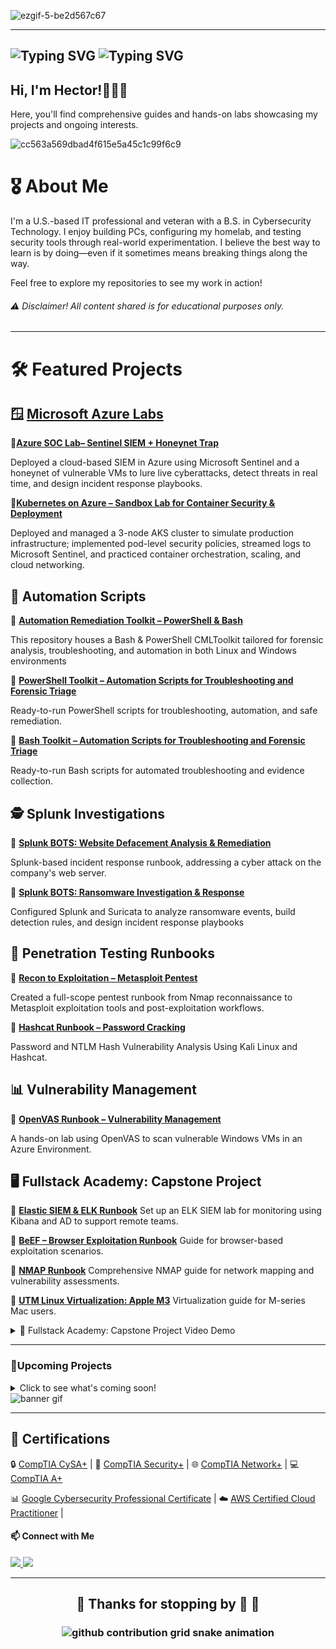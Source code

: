 
![ezgif-5-be2d567c67](https://github.com/user-attachments/assets/ec26148c-9f20-435b-87f7-96cd3d7ca8fe)

---

<h2 align="left">
    <img src="https://readme-typing-svg.herokuapp.com?font=Fira+Code+Medium&size=35&duration=3500&color=2A8BF7&repeat=false&random=false&width=445&lines=%22Hello%2C+World!%22;Welcome%2C" alt="Typing SVG" />

 <img src="https://readme-typing-svg.herokuapp.com?font=Fira+Code+Medium&size=35&duration=3500&pause=1000&color=2A8BF7&repeat=false&random=false&width=600&lines=+++++++++++++++++++++++++++++++++++;Checkout+my+projects.;Networking+Labs+%F0%9F%9B%9C;Cybersecurity+Portfolio%F0%9F%9B%A1%EF%B8%8F" alt="Typing SVG" />

</h2>

##  Hi, I'm Hector!🧑🏿‍💻 

<p> Here, you'll find comprehensive guides and hands-on labs showcasing my projects and ongoing interests. </p>

  <img src="https://github.com/user-attachments/assets/94b6696a-d14a-4606-8a94-30e5a8ae9daa" alt="cc563a569dbad4f615e5a45c1c99f6c9" width="200"/>


# 🎖️ About Me 

<p>I'm a U.S.-based IT professional and veteran with a B.S. in Cybersecurity Technology. I enjoy building PCs, configuring my homelab, and testing security tools through real-world experimentation. I believe the best way to learn is by doing—even if it sometimes means breaking things along the way. </p>

<p> Feel free to explore my repositories to see my work in action! </p>

<h6>⚠️ Disclaimer! All content shared is for educational purposes only. </h6>

---

# 🛠️ Featured Projects 

## 🪟 <a href="https://github.com/reyestech/Azure-Honeynet-and-Sentinel-Hardening-/tree/main">Microsoft Azure Labs</a>

🔹[**Azure SOC Lab– Sentinel SIEM + Honeynet Trap**](https://github.com/reyestech/Azure-Honeynet-and-Sentinel-Hardening-/tree/main)</p>

Deployed a cloud-based SIEM in Azure using Microsoft Sentinel and a honeynet of vulnerable VMs to lure live cyberattacks, detect threats in real time, and design incident response playbooks.

🔹[**Kubernetes on Azure – Sandbox Lab for Container Security & Deployment**](https://github.com/reyestech/azure-kubernetes-hlab)</p>
Deployed and managed a 3-node AKS cluster to simulate production infrastructure; implemented pod-level security policies, streamed logs to Microsoft Sentinel, and practiced container orchestration, scaling, and cloud networking.


## 🔄 Automation Scripts 

🔺 [**Automation Remediation Toolkit – PowerShell & Bash**](https://github.com/reyestech/Bash-AND-PowerShell-CML-Toolkit-For-Forensic-Analysis-and-Troubleshooting)</p>
This repository houses a Bash & PowerShell CMLToolkit tailored for forensic analysis, troubleshooting, and automation in both Linux and Windows environments

🔺 [**PowerShell Toolkit – Automation Scripts for Troubleshooting and Forensic Triage**](https://github.com/reyestech/PowerShell-Win-Troubleshoot-Toolkit)</p>
Ready-to-run PowerShell scripts for troubleshooting, automation, and safe remediation.

🔺 [**Bash Toolkit – Automation Scripts for Troubleshooting and Forensic Triage**](https://github.com/reyestech/Bash-Linux-Troubleshoot-and-Automation-Toolkit-)</p> 
Ready-to-run Bash scripts for automated troubleshooting and evidence collection.


## 🕵️ Splunk Investigations 
    
🔸 [**Splunk BOTS: Website Defacement Analysis & Remediation**](https://github.com/reyestech/Splunk-Web-Site-Defacement)</p>
Splunk-based incident response runbook, addressing a cyber attack on the company's web server.  

🔸 [**Splunk BOTS: Ransomware Investigation & Response**](https://github.com/reyestech/Splunk-Ransomware)</p>
Configured Splunk and Suricata to analyze ransomware events, build detection rules, and design incident response playbooks

## 🥷 Penetration Testing Runbooks 
    
🔺 [**Recon to Exploitation – Metasploit Pentest**](https://github.com/reyestech/Nmap-Metasploit-Penetration-Testing-Report)</p> 
Created a full-scope pentest runbook from Nmap reconnaissance to Metasploit exploitation tools and post-exploitation workflows.

🔺 [**Hashcat Runbook – Password Cracking**](https://github.com/reyestech/Hashcat/tree/main)</p> 
Password and NTLM Hash Vulnerability Analysis Using Kali Linux and Hashcat.

## 📊 Vulnerability Management 
    
🔹 [**OpenVAS Runbook – Vulnerability Management**](https://github.com/reyestech/Openvas/blob/main/README.md)</p> 
A hands-on lab using OpenVAS to scan vulnerable Windows VMs in an Azure Environment. 

## 🖥️ Fullstack Academy: Capstone Project 
    
🔸 [**Elastic SIEM & ELK Runbook**](https://github.com/reyestech/Elastic-SIEM-Lab-Runbook) Set up an ELK SIEM lab for monitoring using Kibana and AD to support remote teams.  

🔸 [**BeEF – Browser Exploitation Runbook**](https://github.com/reyestech/BeEF-Browser-Exploitation-Framework-Runbook/blob/main/README.md) Guide for browser-based exploitation scenarios.  

🔸 [**NMAP Runbook**](https://github.com/reyestech/NMAP-Runbook) Comprehensive NMAP guide for network mapping and vulnerability assessments.  

🔸 [**UTM Linux Virtualization: Apple M3**](https://github.com/reyestech/UTM-Virtual-Machines-for-M1-M2-Mac-Kali-Linux-Tutorial/tree/main) Virtualization guide for M-series Mac users.  
 
 <details>
  <summary>🎥 Fullstack Academy: Capstone Project Video Demo</summary>
  <a href="https://www.youtube.com/watch?v=j60MCJAZG3s">
    <img src="https://img.youtube.com/vi/j60MCJAZG3s/0.jpg" alt="YouTube Video" />
  </a>
  </details>

---

### 🔨Upcoming Projects

<details>
  <summary> Click to see what's coming soon!</summary>
  <ul>
    <li><b>- 🔐 Threat Simulation Lab: Blue/Red Team simulation with detection response </b></li>
    <li><b>- 🧠 Python for Security Automation </b></li>
    <li><b>- 📶 All-in-One Portable Router: Docker-based  Raspberry Pi, VPN & Wireless Router with Pi-hole </b></li>
  </ul>
</details>

<img src="https://github.com/user-attachments/assets/3e0dd1c6-0899-4678-9dca-7288bda864ce" alt="banner gif" width="800"/>

---

## 📜 Certifications 

🔒 [CompTIA CySA+](https://github.com/reyestech/CySACert/blob/de4697c06c882f5b9bc2b1f60aecb32d2ea2ef20/README.md) | 🔑 [CompTIA Security+](https://github.com/reyestech/Comptia-Sec-Cert-Image/tree/main) | 🌐 [CompTIA Network+](https://github.com/reyestech/Network-) | 💻 [CompTIA A+](https://github.com/reyestech/ComptiA-_Cert/blob/main/README.md)

📊 [Google Cybersecurity Professional Certificate](https://github.com/reyestech/Google-Cybersecurity-Professional-Certificate/tree/main) | ☁️ [AWS Certified Cloud Practitioner](https://github.com/reyestech/AWS-Certified-Cloud-Practitioner-Cert)  | 


#### 📫 Connect with Me 

<a href="https://linkedin.com/in/reyestech">
  <img src="https://img.shields.io/badge/-LinkedIn-0072b1?&style=for-the-badge&logo=linkedin&logoColor=white" />
</a>

<a href="mailto:hmreyes809@gmail.com">
  <img src="https://img.shields.io/badge/Gmail-333333?style=for-the-badge&logo=gmail&logoColor=red" />
</a>

---

<h2 align="center"> 🐍 Thanks for stopping by 👋 🐍 </h2>
<h3 align="center">
<picture>
  <source
    media="(prefers-color-scheme: dark)"
    srcset="https://raw.githubusercontent.com/platane/snk/output/github-contribution-grid-snake-dark.svg"
  />
  <source
    media="(prefers-color-scheme: light)"
    srcset="https://raw.githubusercontent.com/platane/snk/output/github-contribution-grid-snake.svg"
  />
  <img
    alt="github contribution grid snake animation"
    src="https://raw.githubusercontent.com/platane/snk/output/github-contribution-grid-snake.svg"
  />
  </h2>
  
